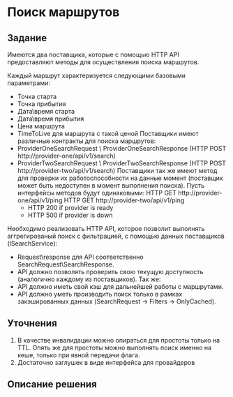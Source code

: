 # Поиск маршрутов

## Задание
Имеются два поставщика, которые с помощью HTTP API предоставляют методы для осуществления поиска маршрутов.

Каждый маршрут характеризуется следующими базовыми параметрами:
  - Точка старта
  - Точка прибытия
  - Дата\время старта
  - Дата\время прибытия
  - Цена маршрута
  - TimeToLive для маршрута с такой ценой
Поставщики имеют различные контракты для поиска маршрутов:
- ProviderOneSearchRequest \ ProviderOneSearchResponse (HTTP POST http://provider-one/api/v1/search)
- ProviderTwoSearchRequest \ ProviderTwoSearchResponse (HTTP POST http://provider-two/api/v1/search)
Поставщики так же имеют метод для проверки их работоспособности на данные момент (поставщик может быть недоступен в момент выполнения поиска).
Пусть интерфейсы методов будут одинаковыми:
HTTP GET http://provider-one/api/v1/ping
HTTP GET http://provider-two/api/v1/ping
  - HTTP 200 if provider is ready
  - HTTP 500 if provider is down
  
Необходимо реализовать HTTP API, которое позволит выполнять аггрегированый поиск с фильтрацией, с помощью данных поставщиков (ISearchService):
- Request\response для API соответственно SearchRequest\SearchResponse.
- API должно позволять проверить свою текущую доступность (аналогично каждому из поставщиков).
Так же:
- API должно иметь свой кэш для дальнейшей работы с маршрутами.
- API должно уметь производить поиск только в рамках закэшированных данных (SearchRequest -> Filters -> OnlyCached).

## Уточнения
1. В качестве инвалидации можно опираться для простоты только на TTL. Опять же для простоты можно выполнять поиск именно на кеше, только при явной передачи флага.
2. Достаточно заглушек в виде интерфейса для провайдеров

## Описание решения